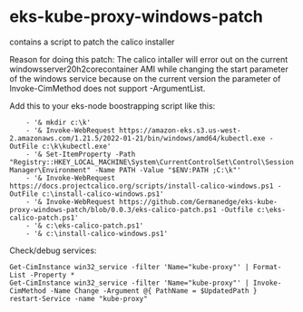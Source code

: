 # eks-kube-proxy-windows-patch
contains a script to patch the calico installer

Reason for doing this patch:
The calico intaller will error out on the current windowsserver20h2corecontainer AMI while changing the start parameter of the windows service because on the current version the parameter of Invoke-CimMethod does not support -ArgumentList.

 Add this to your eks-node boostrapping script like this:
```  preBootstrapCommands:
    - '& mkdir c:\k'
    - '& Invoke-WebRequest https://amazon-eks.s3.us-west-2.amazonaws.com/1.21.5/2022-01-21/bin/windows/amd64/kubectl.exe -OutFile c:\k\kubectl.exe'
    - '& Set-ItemProperty -Path "Registry::HKEY_LOCAL_MACHINE\System\CurrentControlSet\Control\Session Manager\Environment" -Name PATH -Value "$ENV:PATH ;C:\k"'
    - '& Invoke-WebRequest https://docs.projectcalico.org/scripts/install-calico-windows.ps1 -OutFile c:\install-calico-windows.ps1'
    - '& Invoke-WebRequest https://github.com/Germanedge/eks-kube-proxy-windows-patch/blob/0.0.3/eks-calico-patch.ps1 -Outfile c:\eks-calico-patch.ps1'
    - '& c:\eks-calico-patch.ps1'
    - '& c:\install-calico-windows.ps1'
 ```


Check/debug services:
```
Get-CimInstance win32_service -filter 'Name="kube-proxy"' | Format-List -Property *
Get-CimInstance win32_service -filter 'Name="kube-proxy"' | Invoke-CimMethod -Name Change -Argument @{ PathName = $UpdatedPath }
restart-Service -name "kube-proxy"
```
